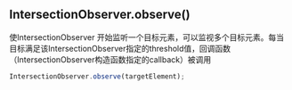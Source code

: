 
## IntersectionObserver.observe()
使IntersectionObserver 开始监听一个目标元素，可以监视多个目标元素。每当目标满足该IntersectionObserver指定的threshold值，回调函数（IntersectionObserver构造函数指定的callback）被调用
```js
IntersectionObserver.observe(targetElement);
```
